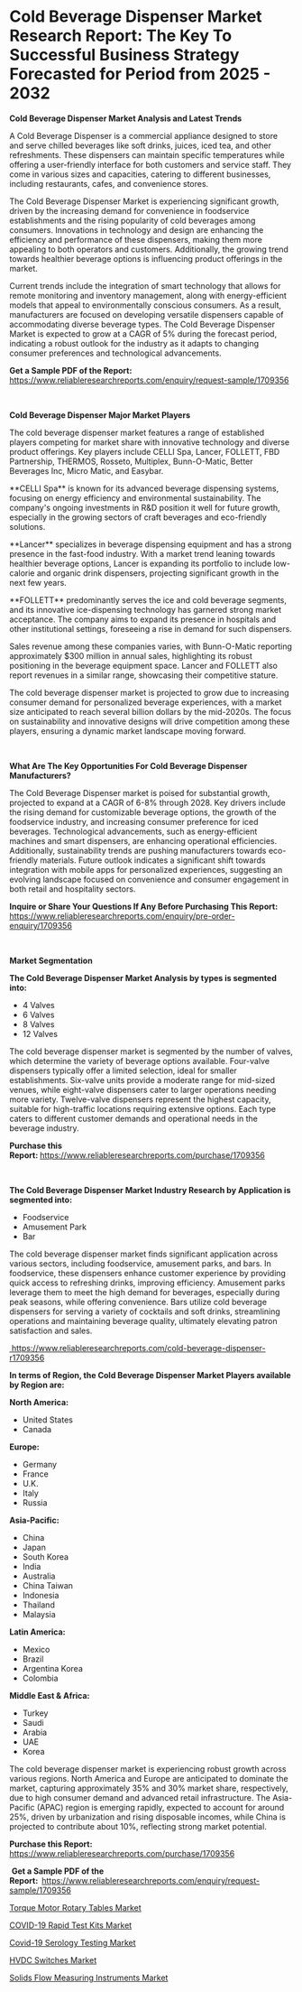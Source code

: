 <p><h1>Cold Beverage Dispenser Market Research Report: The Key To Successful Business Strategy Forecasted for Period from 2025 - 2032</h1></p><p><strong>Cold Beverage Dispenser Market Analysis and Latest Trends</strong></p>
<p><p>A Cold Beverage Dispenser is a commercial appliance designed to store and serve chilled beverages like soft drinks, juices, iced tea, and other refreshments. These dispensers can maintain specific temperatures while offering a user-friendly interface for both customers and service staff. They come in various sizes and capacities, catering to different businesses, including restaurants, cafes, and convenience stores.</p><p>The Cold Beverage Dispenser Market is experiencing significant growth, driven by the increasing demand for convenience in foodservice establishments and the rising popularity of cold beverages among consumers. Innovations in technology and design are enhancing the efficiency and performance of these dispensers, making them more appealing to both operators and customers. Additionally, the growing trend towards healthier beverage options is influencing product offerings in the market.</p><p>Current trends include the integration of smart technology that allows for remote monitoring and inventory management, along with energy-efficient models that appeal to environmentally conscious consumers. As a result, manufacturers are focused on developing versatile dispensers capable of accommodating diverse beverage types. The Cold Beverage Dispenser Market is expected to grow at a CAGR of 5% during the forecast period, indicating a robust outlook for the industry as it adapts to changing consumer preferences and technological advancements.</p></p>
<p><strong>Get a Sample PDF of the Report:&nbsp;</strong> <a href="https://www.reliableresearchreports.com/enquiry/request-sample/1709356?utm_campaign=11&utm_medium=2&utm_source=Github&utm_content=ia&utm_term=10012025&utm_id=cold-beverage-dispenser">https://www.reliableresearchreports.com/enquiry/request-sample/1709356</a></p>
<p>&nbsp;</p>
<p><strong>Cold Beverage Dispenser Major Market Players</strong></p>
<p><p>The cold beverage dispenser market features a range of established players competing for market share with innovative technology and diverse product offerings. Key players include CELLI Spa, Lancer, FOLLETT, FBD Partnership, THERMOS, Rosseto, Multiplex, Bunn-O-Matic, Better Beverages Inc, Micro Matic, and Easybar.</p><p>**CELLI Spa** is known for its advanced beverage dispensing systems, focusing on energy efficiency and environmental sustainability. The company's ongoing investments in R&D position it well for future growth, especially in the growing sectors of craft beverages and eco-friendly solutions.</p><p>**Lancer** specializes in beverage dispensing equipment and has a strong presence in the fast-food industry. With a market trend leaning towards healthier beverage options, Lancer is expanding its portfolio to include low-calorie and organic drink dispensers, projecting significant growth in the next few years.</p><p>**FOLLETT** predominantly serves the ice and cold beverage segments, and its innovative ice-dispensing technology has garnered strong market acceptance. The company aims to expand its presence in hospitals and other institutional settings, foreseeing a rise in demand for such dispensers.</p><p>Sales revenue among these companies varies, with Bunn-O-Matic reporting approximately $300 million in annual sales, highlighting its robust positioning in the beverage equipment space. Lancer and FOLLETT also report revenues in a similar range, showcasing their competitive stature.</p><p>The cold beverage dispenser market is projected to grow due to increasing consumer demand for personalized beverage experiences, with a market size anticipated to reach several billion dollars by the mid-2020s. The focus on sustainability and innovative designs will drive competition among these players, ensuring a dynamic market landscape moving forward.</p></p>
<p>&nbsp;</p>
<p><strong>What Are The Key Opportunities For Cold Beverage Dispenser Manufacturers?</strong></p>
<p><p>The Cold Beverage Dispenser market is poised for substantial growth, projected to expand at a CAGR of 6-8% through 2028. Key drivers include the rising demand for customizable beverage options, the growth of the foodservice industry, and increasing consumer preference for iced beverages. Technological advancements, such as energy-efficient machines and smart dispensers, are enhancing operational efficiencies. Additionally, sustainability trends are pushing manufacturers towards eco-friendly materials. Future outlook indicates a significant shift towards integration with mobile apps for personalized experiences, suggesting an evolving landscape focused on convenience and consumer engagement in both retail and hospitality sectors.</p></p>
<p><strong>Inquire or Share Your Questions If Any Before Purchasing This Report:</strong> <a href="https://www.reliableresearchreports.com/enquiry/pre-order-enquiry/1709356?utm_campaign=11&utm_medium=2&utm_source=Github&utm_content=ia&utm_term=10012025&utm_id=cold-beverage-dispenser">https://www.reliableresearchreports.com/enquiry/pre-order-enquiry/1709356</a></p>
<p>&nbsp;</p>
<p><strong>Market Segmentation</strong></p>
<p><strong>The Cold Beverage Dispenser Market Analysis by types is segmented into:</strong></p>
<p><ul><li>4 Valves</li><li>6 Valves</li><li>8 Valves</li><li>12 Valves</li></ul></p>
<p><p>The cold beverage dispenser market is segmented by the number of valves, which determine the variety of beverage options available. Four-valve dispensers typically offer a limited selection, ideal for smaller establishments. Six-valve units provide a moderate range for mid-sized venues, while eight-valve dispensers cater to larger operations needing more variety. Twelve-valve dispensers represent the highest capacity, suitable for high-traffic locations requiring extensive options. Each type caters to different customer demands and operational needs in the beverage industry.</p></p>
<p><strong>Purchase this Report:&nbsp;</strong><a href="https://www.reliableresearchreports.com/purchase/1709356?utm_campaign=11&utm_medium=2&utm_source=Github&utm_content=ia&utm_term=10012025&utm_id=cold-beverage-dispenser">https://www.reliableresearchreports.com/purchase/1709356</a></p>
<p>&nbsp;</p>
<p><strong>The Cold Beverage Dispenser Market Industry Research by Application is segmented into:</strong></p>
<p><ul><li>Foodservice</li><li>Amusement Park</li><li>Bar</li></ul></p>
<p><p>The cold beverage dispenser market finds significant application across various sectors, including foodservice, amusement parks, and bars. In foodservice, these dispensers enhance customer experience by providing quick access to refreshing drinks, improving efficiency. Amusement parks leverage them to meet the high demand for beverages, especially during peak seasons, while offering convenience. Bars utilize cold beverage dispensers for serving a variety of cocktails and soft drinks, streamlining operations and maintaining beverage quality, ultimately elevating patron satisfaction and sales.</p></p>
<p><a href="https://www.reliableresearchreports.com/cold-beverage-dispenser-r1709356?utm_campaign=11&utm_medium=2&utm_source=Github&utm_content=ia&utm_term=10012025&utm_id=cold-beverage-dispenser">&nbsp;https://www.reliableresearchreports.com/cold-beverage-dispenser-r1709356</a></p>
<p><strong>In terms of Region, the Cold Beverage Dispenser Market Players available by Region are:</strong></p>
<p>
    <p> <strong> North America: </strong>
        <ul>
            <li>United States</li>
            <li>Canada</li>
        </ul>
        </p> 
    <p> <strong> Europe: </strong>
        <ul>
            <li>Germany</li>
            <li>France</li>
            <li>U.K.</li>
            <li>Italy</li>
            <li>Russia</li>
        </ul>
        </p> 
    <p> <strong> Asia-Pacific: </strong>
        <ul>
            <li>China</li>
            <li>Japan</li>
            <li>South Korea</li>
            <li>India</li>
            <li>Australia</li>
            <li>China Taiwan</li>
            <li>Indonesia</li>
            <li>Thailand</li>
            <li>Malaysia</li>
        </ul>
        </p> 
    <p> <strong> Latin America: </strong>
        <ul>
            <li>Mexico</li>
            <li>Brazil</li>
            <li>Argentina Korea</li>
            <li>Colombia</li>
        </ul>
        </p> 
    <p> <strong> Middle East & Africa: </strong>
        <ul>
            <li>Turkey</li>
            <li>Saudi</li>
            <li>Arabia</li>
            <li>UAE</li>
            <li>Korea</li>
        </ul>
    </p>
    </p>
<p><p>The cold beverage dispenser market is experiencing robust growth across various regions. North America and Europe are anticipated to dominate the market, capturing approximately 35% and 30% market share, respectively, due to high consumer demand and advanced retail infrastructure. The Asia-Pacific (APAC) region is emerging rapidly, expected to account for around 25%, driven by urbanization and rising disposable incomes, while China is projected to contribute about 10%, reflecting strong market potential.</p></p>
<p><strong>Purchase this Report: </strong><a href="https://www.reliableresearchreports.com/purchase/1709356?utm_campaign=11&utm_medium=2&utm_source=Github&utm_content=ia&utm_term=10012025&utm_id=cold-beverage-dispenser">https://www.reliableresearchreports.com/purchase/1709356</a></p>
<p>&nbsp;<strong>Get a Sample PDF of the Report:&nbsp;&nbsp;</strong><a href="https://www.reliableresearchreports.com/enquiry/request-sample/1709356?utm_campaign=11&utm_medium=2&utm_source=Github&utm_content=ia&utm_term=10012025&utm_id=cold-beverage-dispenser">https://www.reliableresearchreports.com/enquiry/request-sample/1709356</a></p>
<p><strong></strong></p>
<p><p><a href="https://www.linkedin.com/pulse/future-torque-motor-rotary-tables-market-trends-revenue-forecast-anticipated-csiyf?utm_campaign=11&utm_medium=2&utm_source=Github&utm_content=ia&utm_term=10012025&utm_id=cold-beverage-dispenser">Torque Motor Rotary Tables Market</a></p><p><a href="https://github.com/ChiragRp1/Market-Research-Report-List-7/blob/main/covid-19-rapid-test-kits-market.md?utm_campaign=11&utm_medium=2&utm_source=Github&utm_content=ia&utm_term=10012025&utm_id=cold-beverage-dispenser">COVID-19 Rapid Test Kits Market</a></p><p><a href="https://github.com/gukenneth26571/Market-Research-Report-List-1/blob/main/covid-19-serology-testing-market.md?utm_campaign=11&utm_medium=2&utm_source=Github&utm_content=ia&utm_term=10012025&utm_id=cold-beverage-dispenser">Covid-19 Serology Testing Market</a></p><p><a href="https://www.linkedin.com/pulse/revenue-market-trends-hvdc-switches-projected-91-cagr-from-2025-2032-5hqtf?utm_campaign=11&utm_medium=2&utm_source=Github&utm_content=ia&utm_term=10012025&utm_id=cold-beverage-dispenser">HVDC Switches Market</a></p><p><a href="https://www.linkedin.com/pulse/market-size-growth-solids-flow-measuring-instruments-markrt-upcoming-iv8qf?utm_campaign=11&utm_medium=2&utm_source=Github&utm_content=ia&utm_term=10012025&utm_id=cold-beverage-dispenser">Solids Flow Measuring Instruments Market</a></p></p>